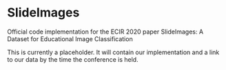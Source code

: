 # SlideImages
Official code implementation for the ECIR 2020 paper SlideImages: A Dataset for Educational Image Classification

This is currently a placeholder.  It will contain our implementation and a link to our data by the time the conference is held.
